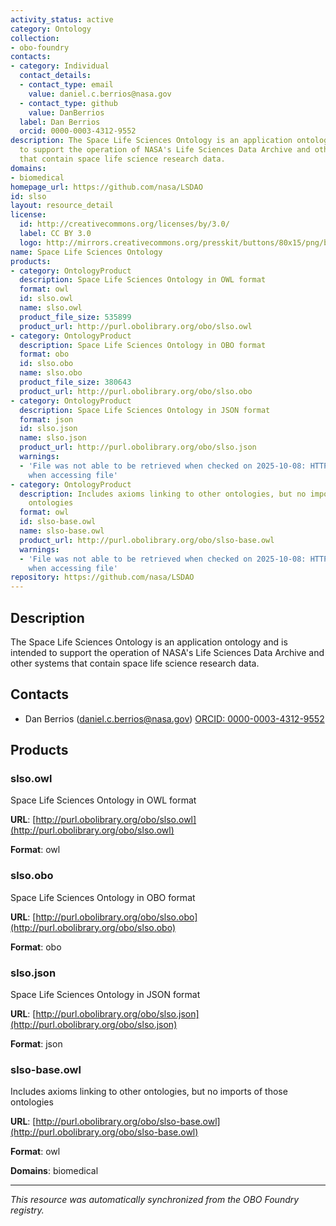 ```yaml
---
activity_status: active
category: Ontology
collection:
- obo-foundry
contacts:
- category: Individual
  contact_details:
  - contact_type: email
    value: daniel.c.berrios@nasa.gov
  - contact_type: github
    value: DanBerrios
  label: Dan Berrios
  orcid: 0000-0003-4312-9552
description: The Space Life Sciences Ontology is an application ontology and is intended
  to support the operation of NASA's Life Sciences Data Archive and other systems
  that contain space life science research data.
domains:
- biomedical
homepage_url: https://github.com/nasa/LSDAO
id: slso
layout: resource_detail
license:
  id: http://creativecommons.org/licenses/by/3.0/
  label: CC BY 3.0
  logo: http://mirrors.creativecommons.org/presskit/buttons/80x15/png/by.png
name: Space Life Sciences Ontology
products:
- category: OntologyProduct
  description: Space Life Sciences Ontology in OWL format
  format: owl
  id: slso.owl
  name: slso.owl
  product_file_size: 535899
  product_url: http://purl.obolibrary.org/obo/slso.owl
- category: OntologyProduct
  description: Space Life Sciences Ontology in OBO format
  format: obo
  id: slso.obo
  name: slso.obo
  product_file_size: 380643
  product_url: http://purl.obolibrary.org/obo/slso.obo
- category: OntologyProduct
  description: Space Life Sciences Ontology in JSON format
  format: json
  id: slso.json
  name: slso.json
  product_url: http://purl.obolibrary.org/obo/slso.json
  warnings:
  - 'File was not able to be retrieved when checked on 2025-10-08: HTTP 404 error
    when accessing file'
- category: OntologyProduct
  description: Includes axioms linking to other ontologies, but no imports of those
    ontologies
  format: owl
  id: slso-base.owl
  name: slso-base.owl
  product_url: http://purl.obolibrary.org/obo/slso-base.owl
  warnings:
  - 'File was not able to be retrieved when checked on 2025-10-08: HTTP 404 error
    when accessing file'
repository: https://github.com/nasa/LSDAO
---
```

## Description

The Space Life Sciences Ontology is an application ontology and is intended to support the operation of NASA's Life Sciences Data Archive and other systems that contain space life science research data.

## Contacts

- Dan Berrios (daniel.c.berrios@nasa.gov) [ORCID: 0000-0003-4312-9552](https://orcid.org/0000-0003-4312-9552)

## Products

### slso.owl

Space Life Sciences Ontology in OWL format

**URL**: [http://purl.obolibrary.org/obo/slso.owl](http://purl.obolibrary.org/obo/slso.owl)

**Format**: owl

### slso.obo

Space Life Sciences Ontology in OBO format

**URL**: [http://purl.obolibrary.org/obo/slso.obo](http://purl.obolibrary.org/obo/slso.obo)

**Format**: obo

### slso.json

Space Life Sciences Ontology in JSON format

**URL**: [http://purl.obolibrary.org/obo/slso.json](http://purl.obolibrary.org/obo/slso.json)

**Format**: json

### slso-base.owl

Includes axioms linking to other ontologies, but no imports of those ontologies

**URL**: [http://purl.obolibrary.org/obo/slso-base.owl](http://purl.obolibrary.org/obo/slso-base.owl)

**Format**: owl

**Domains**: biomedical

---

*This resource was automatically synchronized from the OBO Foundry registry.*